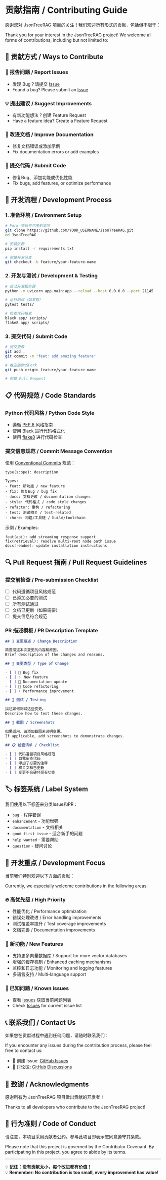 # 贡献指南 / Contributing Guide

感谢您对 JsonTreeRAG 项目的关注！我们欢迎所有形式的贡献，包括但不限于：

Thank you for your interest in the JsonTreeRAG project! We welcome all forms of contributions, including but not limited to:

## 🤝 贡献方式 / Ways to Contribute

### 🐛 报告问题 / Report Issues
- 发现 Bug？请提交 [Issue](https://github.com/oidahdsah0/JsonTreeRAG/issues)
- Found a bug? Please submit an [Issue](https://github.com/oidahdsah0/JsonTreeRAG/issues)

### 💡 提出建议 / Suggest Improvements
- 有新功能想法？创建 Feature Request
- Have a feature idea? Create a Feature Request

### 📝 改进文档 / Improve Documentation
- 修复文档错误或添加示例
- Fix documentation errors or add examples

### 🔧 提交代码 / Submit Code
- 修复Bug、添加功能或优化性能
- Fix bugs, add features, or optimize performance

## 🚀 开发流程 / Development Process

### 1. 准备环境 / Environment Setup

```bash
# Fork 项目并克隆到本地
git clone https://github.com/YOUR_USERNAME/JsonTreeRAG.git
cd JsonTreeRAG

# 安装依赖
pip install -r requirements.txt

# 创建开发分支
git checkout -b feature/your-feature-name
```

### 2. 开发与测试 / Development & Testing

```bash
# 启动开发服务器
python -m uvicorn app.main:app --reload --host 0.0.0.0 --port 21145

# 运行测试（如果有）
pytest tests/

# 检查代码格式
black app/ scripts/
flake8 app/ scripts/
```

### 3. 提交代码 / Submit Code

```bash
# 提交更改
git add .
git commit -m "feat: add amazing feature"

# 推送到你的Fork
git push origin feature/your-feature-name

# 创建 Pull Request
```

## 📋 代码规范 / Code Standards

### Python 代码风格 / Python Code Style

- 遵循 [PEP 8](https://www.python.org/dev/peps/pep-0008/) 风格指南
- 使用 [Black](https://github.com/psf/black) 进行代码格式化
- 使用 [flake8](https://flake8.pycqa.org/) 进行代码检查

### 提交信息规范 / Commit Message Convention

使用 [Conventional Commits](https://www.conventionalcommits.org/) 规范：

```
type(scope): description

Types:
- feat: 新功能 / new feature
- fix: 修复Bug / bug fix
- docs: 文档更改 / documentation changes
- style: 代码格式 / code style changes
- refactor: 重构 / refactoring
- test: 测试相关 / test-related
- chore: 构建/工具链 / build/toolchain
```

示例 / Examples:
```
feat(api): add streaming response support
fix(retrieval): resolve multi-root node path issue
docs(readme): update installation instructions
```

## 🔍 Pull Request 指南 / Pull Request Guidelines

### 提交前检查 / Pre-submission Checklist

- [ ] 代码遵循项目风格规范
- [ ] 已添加必要的测试
- [ ] 所有测试通过
- [ ] 文档已更新（如果需要）
- [ ] 提交信息符合规范

### PR 描述模板 / PR Description Template

```markdown
## 📝 变更描述 / Change Description

简要描述本次变更的内容和原因。
Brief description of the changes and reasons.

## 🔧 变更类型 / Type of Change

- [ ] 🐛 Bug fix
- [ ] ✨ New feature
- [ ] 📝 Documentation update
- [ ] 🔧 Code refactoring
- [ ] ⚡ Performance improvement

## 🧪 测试 / Testing

描述如何测试这些变更。
Describe how to test these changes.

## 📸 截图 / Screenshots

如果适用，请添加截图来说明变更。
If applicable, add screenshots to demonstrate changes.

## 📋 检查清单 / Checklist

- [ ] 代码遵循项目风格规范
- [ ] 自我审查代码
- [ ] 添加了必要的注释
- [ ] 相关文档已更新
- [ ] 变更不会破坏现有功能
```

## 🏷️ 标签系统 / Label System

我们使用以下标签来分类Issue和PR：

- `bug` - 程序错误
- `enhancement` - 功能增强
- `documentation` - 文档相关
- `good first issue` - 适合新手的问题
- `help wanted` - 需要帮助
- `question` - 疑问讨论

## 🎯 开发重点 / Development Focus

当前我们特别欢迎以下方面的贡献：

Currently, we especially welcome contributions in the following areas:

### 🔥 高优先级 / High Priority
- 性能优化 / Performance optimization
- 错误处理改进 / Error handling improvements
- 测试覆盖率提升 / Test coverage improvements
- 文档完善 / Documentation improvements

### 🚀 新功能 / New Features
- 支持更多向量数据库 / Support for more vector databases
- 增强的缓存机制 / Enhanced caching mechanisms
- 监控和日志功能 / Monitoring and logging features
- 多语言支持 / Multi-language support

### 🐛 已知问题 / Known Issues
- 查看 [Issues](https://github.com/oidahdsah0/JsonTreeRAG/issues) 获取当前问题列表
- Check [Issues](https://github.com/oidahdsah0/JsonTreeRAG/issues) for current issue list

## 📞 联系我们 / Contact Us

如果您在贡献过程中遇到任何问题，请随时联系我们：

If you encounter any issues during the contribution process, please feel free to contact us:

- 📧 创建 Issue: [GitHub Issues](https://github.com/oidahdsah0/JsonTreeRAG/issues)
- 💬 讨论区: [GitHub Discussions](https://github.com/oidahdsah0/JsonTreeRAG/discussions)

## 🙏 致谢 / Acknowledgments

感谢所有为 JsonTreeRAG 项目做出贡献的开发者！

Thanks to all developers who contribute to the JsonTreeRAG project!

## 📜 行为准则 / Code of Conduct

请注意，本项目采用贡献者公约。参与此项目即表示您同意遵守其条款。

Please note that this project is governed by the Contributor Covenant. By participating in this project, you agree to abide by its terms.

---

💡 **记住：没有贡献太小，每个改进都有价值！**  
💡 **Remember: No contribution is too small, every improvement has value!**
